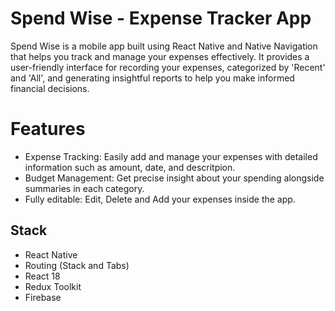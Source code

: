 # Spend Wise - Expense Tracker App

Spend Wise is a mobile app built using React Native and Native Navigation that helps you track and manage your expenses effectively. It provides a user-friendly interface for recording your expenses, categorized by 'Recent' and 'All', and generating insightful reports to help you make informed financial decisions.

# Features
- Expense Tracking: Easily add and manage your expenses with detailed information such as amount, date, and descritpion.
- Budget Management: Get precise insight about your spending alongside summaries in each category.
- Fully editable: Edit, Delete and Add your expenses inside the app.

## Stack

- React Native
- Routing (Stack and Tabs)
- React 18
- Redux Toolkit
- Firebase
